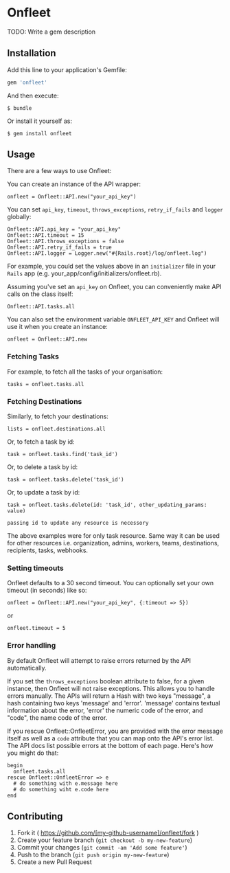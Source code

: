 # Onfleet

TODO: Write a gem description

## Installation

Add this line to your application's Gemfile:

```ruby
gem 'onfleet'
```

And then execute:

    $ bundle

Or install it yourself as:

    $ gem install onfleet

## Usage

There are a few ways to use Onfleet:

You can create an instance of the API wrapper:

    onfleet = Onfleet::API.new("your_api_key")

You can set `api_key`, `timeout`, `throws_exceptions`, `retry_if_fails` and `logger` globally:

    Onfleet::API.api_key = "your_api_key"
    Onfleet::API.timeout = 15
    Onfleet::API.throws_exceptions = false
    Onfleet::API.retry_if_fails = true
    Onfleet::API.logger = Logger.new("#{Rails.root}/log/onfleet.log")


For example, you could set the values above in an `initializer` file in your `Rails` app (e.g. your\_app/config/initializers/onfleet.rb).

Assuming you've set an `api_key` on Onfleet, you can conveniently make API calls on the class itself:

    Onfleet::API.tasks.all

You can also set the environment variable `ONFLEET_API_KEY` and Onfleet will use it when you create an instance:

    onfleet = Onfleet::API.new


### Fetching Tasks

For example, to fetch all the tasks of your organisation:

    tasks = onfleet.tasks.all

### Fetching Destinations

Similarly, to fetch your destinations:

    lists = onfleet.destinations.all

Or, to fetch a task by id:

    task = onfleet.tasks.find('task_id')

Or, to delete a task by id:

    task = onfleet.tasks.delete('task_id')


Or, to update a task by id:

    task = onfleet.tasks.delete(id: 'task_id', other_updating_params: value)

    passing id to update any resource is necessory

The above examples were for only task resource. Same way it can be used for other resources i.e. organization,
admins, workers, teams, destinations, recipients, tasks, webhooks.

### Setting timeouts

Onfleet defaults to a 30 second timeout. You can optionally set your own timeout (in seconds) like so:

    onfleet = Onfleet::API.new("your_api_key", {:timeout => 5})

or

    onfleet.timeout = 5

### Error handling

By default Onfleet will attempt to raise errors returned by the API automatically.

If you set the `throws_exceptions` boolean attribute to false, for a given instance,
then Onfleet will not raise exceptions. This allows you to handle errors manually. The
APIs will return a Hash with two keys "message", a hash containing two keys 'message' and 'error'.
'message' contains textual information about the error, 'error' the numeric code of the error,
and "code", the name code of the error.

If you rescue Onfleet::OnfleetError, you are provided with the error message itself as well as
a `code` attribute that you can map onto the API's error list. The API docs list possible errors
at the bottom of each page. Here's how you might do that:

    begin
      onfleet.tasks.all
    rescue Onfleet::OnfleetError => e
      # do something with e.message here
      # do something wiht e.code here
    end

## Contributing

1. Fork it ( https://github.com/[my-github-username]/onfleet/fork )
2. Create your feature branch (`git checkout -b my-new-feature`)
3. Commit your changes (`git commit -am 'Add some feature'`)
4. Push to the branch (`git push origin my-new-feature`)
5. Create a new Pull Request
